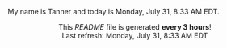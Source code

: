 My name is Tanner and today is Monday, July 31, 8:33 AM EDT.

<p align="center">This <i>README</i> file is generated <b>every 3 hours</b>!</br>Last refresh: Monday, July 31, 8:33 AM EDT<br /></p>
